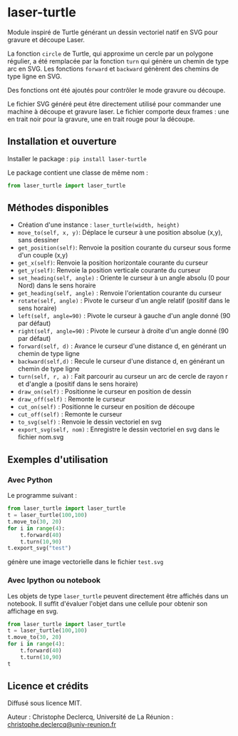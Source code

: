 # laser-turtle

Module inspiré de Turtle générant un dessin vectoriel natif en SVG pour gravure et découpe Laser.

La fonction `circle` de Turtle, qui approxime un cercle par un polygone régulier, a été remplacée par la fonction `turn` qui génère un chemin de type arc en SVG. Les fonctions `forward` et `backward` génèrent des chemins de type ligne en SVG.

Des fonctions ont été ajoutés pour contrôler le mode gravure ou découpe.

Le fichier SVG généré peut être directement utilisé pour commander une machine à découpe et gravure laser.
Le fichier comporte deux frames : une en trait noir pour la gravure, une en trait rouge pour la découpe.

## Installation et ouverture

Installer le package : `pip install laser-turtle` 

Le package contient une classe de même nom :

```python
from laser_turtle import laser_turtle
```

## Méthodes disponibles

- Création d'une instance : `laser_turtle(width, height)`
- `move_to(self, x, y)`: Déplace le curseur à une position absolue (x,y), sans dessiner
- `get_position(self)`: Renvoie la position courante du curseur sous forme d'un couple (x,y)
- `get_x(self)`: Renvoie la position horizontale courante du curseur
- `get_y(self)`: Renvoie la position verticale courante du curseur
- `set_heading(self, angle)` : Oriente le curseur à un angle absolu (0 pour Nord) dans le sens horaire
- `get_heading(self, angle)` : Renvoie l'orientation courante du curseur
- `rotate(self, angle)` : Pivote le curseur d'un angle relatif (positif dans le sens horaire)
- `left(self, angle=90)` : Pivote le curseur à gauche d'un angle donné (90 par défaut)
- `right(self, angle=90)` : Pivote le curseur à droite d'un angle donné (90 par défaut)
- `forward(self, d)` : Avance le curseur d'une distance d, en générant un chemin de type ligne
- `backward(self,d)` : Recule le curseur d'une distance d, en générant un chemin de type ligne
- `turn(self, r, a)` : Fait parcourir au curseur un arc de cercle de rayon r et d'angle a (positif dans le sens horaire)
- `draw_on(self)` : Positionne le curseur en position de dessin
- `draw_off(self)` : Remonte le curseur
- `cut_on(self)` : Positionne le curseur en position de découpe
- `cut_off(self)` : Remonte le curseur
- `to_svg(self)` : Renvoie le dessin vectoriel en svg
- `export_svg(self, nom)` : Enregistre le dessin vectoriel en svg dans le fichier nom.svg

## Exemples d'utilisation

### Avec Python

Le programme suivant : 

```python
from laser_turtle import laser_turtle
t = laser_turtle(100,100)
t.move_to(30, 20)
for i in range(4):
    t.forward(40)
    t.turn(10,90)
t.export_svg("test")
```
génère une image vectorielle dans le fichier `test.svg`

### Avec Ipython ou notebook

Les objets de type `laser_turtle` peuvent directement être affichés dans un notebook. Il suffit d'évaluer l'objet dans une cellule pour obtenir son affichage en svg.

```python
from laser_turtle import laser_turtle
t = laser_turtle(100,100)
t.move_to(30, 20)
for i in range(4):
    t.forward(40)
    t.turn(10,90)
t
```

## Licence et crédits

Diffusé sous licence MIT.

Auteur : Christophe Declercq, Université de La Réunion : christophe.declercq@univ-reunion.fr
